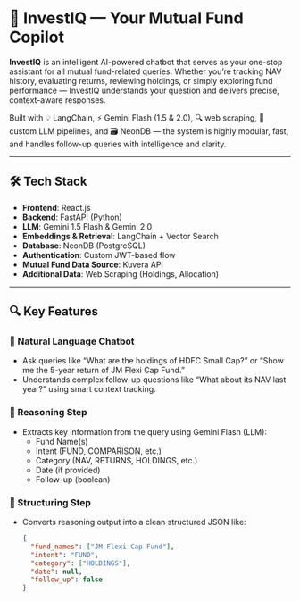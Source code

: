 # 🧠 InvestIQ — Your Mutual Fund Copilot

**InvestIQ** is an intelligent AI-powered chatbot that serves as your one-stop assistant for all mutual fund-related queries. Whether you’re tracking NAV history, evaluating returns, reviewing holdings, or simply exploring fund performance — InvestIQ understands your question and delivers precise, context-aware responses.

Built with 💡 LangChain, ⚡ Gemini Flash (1.5 & 2.0), 🔍 web scraping, 🧠 custom LLM pipelines, and 🗃️ NeonDB — the system is highly modular, fast, and handles follow-up queries with intelligence and clarity.

---

## 🛠️ Tech Stack

- **Frontend**: React.js  
- **Backend**: FastAPI (Python)  
- **LLM**: Gemini 1.5 Flash & Gemini 2.0  
- **Embeddings & Retrieval**: LangChain + Vector Search  
- **Database**: NeonDB (PostgreSQL)  
- **Authentication**: Custom JWT-based flow  
- **Mutual Fund Data Source**: Kuvera API  
- **Additional Data**: Web Scraping (Holdings, Allocation)

---

## 🔍 Key Features

### 🔹 Natural Language Chatbot
- Ask queries like “What are the holdings of HDFC Small Cap?” or “Show me the 5-year return of JM Flexi Cap Fund.”
- Understands complex follow-up questions like “What about its NAV last year?” using smart context tracking.

### 🔹 Reasoning Step
- Extracts key information from the query using Gemini Flash (LLM):
  - Fund Name(s)
  - Intent (FUND, COMPARISON, etc.)
  - Category (NAV, RETURNS, HOLDINGS, etc.)
  - Date (if provided)
  - Follow-up (boolean)

### 🔹 Structuring Step
- Converts reasoning output into a clean structured JSON like:
  ```json
  {
    "fund_names": ["JM Flexi Cap Fund"],
    "intent": "FUND",
    "category": ["HOLDINGS"],
    "date": null,
    "follow_up": false
  }
